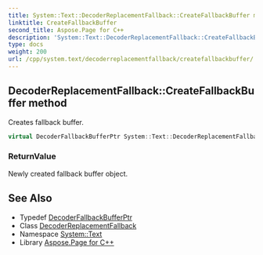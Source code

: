 ```yaml
---
title: System::Text::DecoderReplacementFallback::CreateFallbackBuffer method
linktitle: CreateFallbackBuffer
second_title: Aspose.Page for C++
description: 'System::Text::DecoderReplacementFallback::CreateFallbackBuffer method. Creates fallback buffer in C++.'
type: docs
weight: 200
url: /cpp/system.text/decoderreplacementfallback/createfallbackbuffer/
---
```

## DecoderReplacementFallback::CreateFallbackBuffer method


Creates fallback buffer.

```cpp
virtual DecoderFallbackBufferPtr System::Text::DecoderReplacementFallback::CreateFallbackBuffer() override
```


### ReturnValue

Newly created fallback buffer object.

## See Also

* Typedef [DecoderFallbackBufferPtr](../../../system/decoderfallbackbufferptr/)
* Class [DecoderReplacementFallback](../)
* Namespace [System::Text](../../)
* Library [Aspose.Page for C++](../../../)
